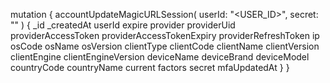 mutation {
    accountUpdateMagicURLSession(
        userId: "<USER_ID>",
        secret: "<SECRET>"
    ) {
        _id
        _createdAt
        userId
        expire
        provider
        providerUid
        providerAccessToken
        providerAccessTokenExpiry
        providerRefreshToken
        ip
        osCode
        osName
        osVersion
        clientType
        clientCode
        clientName
        clientVersion
        clientEngine
        clientEngineVersion
        deviceName
        deviceBrand
        deviceModel
        countryCode
        countryName
        current
        factors
        secret
        mfaUpdatedAt
    }
}
